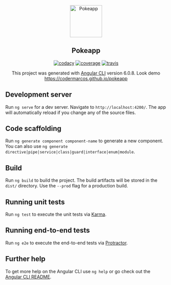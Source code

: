 <p align="center">
  <a href="https://github.com/codermarcos/pokeapp" target="_blank" rel="noopener noreferrer"><img width="100" src="https://github.com/codermarcos/pokeapp/blob/master/src/assets/images/pokebola.png?raw=true" alt="Pokeapp"></a>
</p>

<h2 align="center">Pokeapp</h2>
<p align="center">
  <a class="badge-align" href="https://www.codacy.com/app/codermarcos/pokeapp?utm_source=github.com&amp;utm_medium=referral&amp;utm_content=codermarcos/pokeapp&amp;utm_campaign=Badge_Grade"><img  src="https://api.codacy.com/project/badge/Grade/803ae4a7f73347d18f5a7b50a8ccfe36" alt="codacy"/></a>

  <a class="badge-align" href="http://pokeapp.codermarcos.com/coverage/index.html">
  <img src="http://pokeapp.codermarcos.com/coverage/badge.svg" alt="coverage"></a>
  
  <a class="badge-align" href="https://travis-ci.org/codermarcos/pokeapp">
  <img src="https://travis-ci.org/codermarcos/pokeapp.svg?branch=master" alt="travis"></a>
</p>

<p align="center">
  This project was generated with 
  <a href="https://github.com/angular/angular-cli" target="_blank" rel="noopener noreferrer">Angular CLI</a> 
  version 6.0.8. Look demo
  <a href="https://codermarcos.github.io/pokeapp/.">https://codermarcos.github.io/pokeapp</a> 
</p>

## Development server

Run `ng serve` for a dev server. Navigate to `http://localhost:4200/`. The app will automatically reload if you change any of the source files.

## Code scaffolding

Run `ng generate component component-name` to generate a new component. You can also use `ng generate directive|pipe|service|class|guard|interface|enum|module`.

## Build

Run `ng build` to build the project. The build artifacts will be stored in the `dist/` directory. Use the `--prod` flag for a production build.

## Running unit tests

Run `ng test` to execute the unit tests via [Karma](https://karma-runner.github.io).

## Running end-to-end tests

Run `ng e2e` to execute the end-to-end tests via [Protractor](http://www.protractortest.org/).

## Further help

To get more help on the Angular CLI use `ng help` or go check out the [Angular CLI README](https://github.com/angular/angular-cli/blob/master/README.md).

